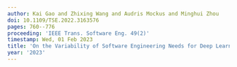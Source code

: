 ```yaml
---
author: Kai Gao and Zhixing Wang and Audris Mockus and Minghui Zhou
doi: 10.1109/TSE.2022.3163576
pages: 760--776
proceeding: 'IEEE Trans. Software Eng. 49(2)'
timestamp: Wed, 01 Feb 2023
title: 'On the Variability of Software Engineering Needs for Deep Learning: Stages, Trends, and Application Types'
year: '2023'
---
```


